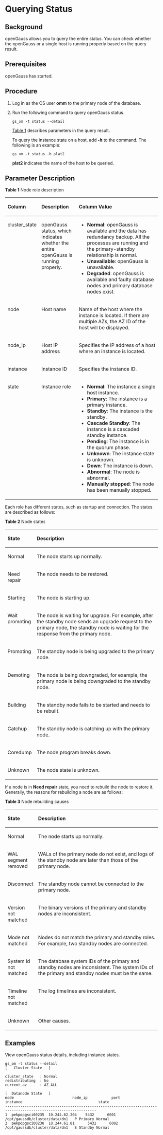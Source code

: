 # Querying Status<a name="EN-US_TOPIC_0242215009"></a>

## Background<a name="en-us_topic_0237088790_en-us_topic_0059778948_section199712094115"></a>

openGauss allows you to query the entire status. You can check whether the openGauss or a single host is running properly based on the query result.

## Prerequisites <a name="en-us_topic_0237088790_en-us_topic_0059778948_sa8f556adc7a142bd8efdec0f4483d2bd"></a>

openGauss has started.

## Procedure<a name="en-us_topic_0237088790_en-us_topic_0059778948_sf87c613d20a343e7ab7491fce49d6eaf"></a>

1. Log in as the OS user **omm** to the primary node of the database.

2.  Run the following command to query openGauss status.

    ```
    gs_om -t status --detail
    ```

    [Table 1](#en-us_topic_0237088790_table9610118112610) describes parameters in the query result.

    To query the instance state on a host, add **-h** to the command. The following is an example:

    ```
    gs_om -t status -h plat2 
    ```

    **plat2** indicates the name of the host to be queried.


## Parameter Description<a name="en-us_topic_0237088790_en-us_topic_0059778948_s5690879aa2e24fb79ca064e487f93803"></a>

**Table 1** Node role description

<a name="en-us_topic_0237088790_table9610118112610"></a>
<table><thead align="left"><tr id="en-us_topic_0237088790_en-us_topic_0085031926_en-us_topic_0059777902_r1ca68f47ed7a43ba9fa57e054c552300"><th class="cellrowborder" valign="top" width="19.05%" id="mcps1.2.4.1.1"><p id="en-us_topic_0237088790_en-us_topic_0085031926_en-us_topic_0059777902_a22069e314c114d0092fba3f9be40eddd"><a name="en-us_topic_0237088790_en-us_topic_0085031926_en-us_topic_0059777902_a22069e314c114d0092fba3f9be40eddd"></a><a name="en-us_topic_0237088790_en-us_topic_0085031926_en-us_topic_0059777902_a22069e314c114d0092fba3f9be40eddd"></a>Column</p>
</th>
<th class="cellrowborder" valign="top" width="24.87%" id="mcps1.2.4.1.2"><p id="en-us_topic_0237088790_en-us_topic_0085031926_en-us_topic_0059777902_a33e384cc66d44c37b0d401eeebb5b651"><a name="en-us_topic_0237088790_en-us_topic_0085031926_en-us_topic_0059777902_a33e384cc66d44c37b0d401eeebb5b651"></a><a name="en-us_topic_0237088790_en-us_topic_0085031926_en-us_topic_0059777902_a33e384cc66d44c37b0d401eeebb5b651"></a>Description</p>
</th>
<th class="cellrowborder" valign="top" width="56.08%" id="mcps1.2.4.1.3"><p id="en-us_topic_0237088790_en-us_topic_0085031926_en-us_topic_0059777902_en-us_topic_0058968082_p39822642214"><a name="en-us_topic_0237088790_en-us_topic_0085031926_en-us_topic_0059777902_en-us_topic_0058968082_p39822642214"></a><a name="en-us_topic_0237088790_en-us_topic_0085031926_en-us_topic_0059777902_en-us_topic_0058968082_p39822642214"></a>Column Value</p>
</th>
</tr>
</thead>
<tbody><tr id="en-us_topic_0237088790_en-us_topic_0085031926_en-us_topic_0059777902_r17aa5d21875344b6a7699bf77a96c87c"><td class="cellrowborder" valign="top" width="19.05%" headers="mcps1.2.4.1.1 "><p id="en-us_topic_0237088790_en-us_topic_0085031926_en-us_topic_0059777902_en-us_topic_0058968082_p698218613226"><a name="en-us_topic_0237088790_en-us_topic_0085031926_en-us_topic_0059777902_en-us_topic_0058968082_p698218613226"></a><a name="en-us_topic_0237088790_en-us_topic_0085031926_en-us_topic_0059777902_en-us_topic_0058968082_p698218613226"></a>cluster_state</p>
</td>
<td class="cellrowborder" valign="top" width="24.87%" headers="mcps1.2.4.1.2 "><p id="en-us_topic_0237088790_en-us_topic_0085031926_en-us_topic_0059777902_en-us_topic_0058968082_p159828610229"><a name="en-us_topic_0237088790_en-us_topic_0085031926_en-us_topic_0059777902_en-us_topic_0058968082_p159828610229"></a><a name="en-us_topic_0237088790_en-us_topic_0085031926_en-us_topic_0059777902_en-us_topic_0058968082_p159828610229"></a><span id="en-us_topic_0237088790_text19664945191710"><a name="en-us_topic_0237088790_text19664945191710"></a><a name="en-us_topic_0237088790_text19664945191710"></a>openGauss</span> status, which indicates whether <span id="en-us_topic_0237088790_text7284101710288"><a name="en-us_topic_0237088790_text7284101710288"></a><a name="en-us_topic_0237088790_text7284101710288"></a>the entire openGauss</span> is running properly.</p>
</td>
<td class="cellrowborder" valign="top" width="56.08%" headers="mcps1.2.4.1.3 "><a name="en-us_topic_0237088790_en-us_topic_0085031926_en-us_topic_0059777902_u8eef390bf2e74b0ea8c6025c5283f88d"></a><a name="en-us_topic_0237088790_en-us_topic_0085031926_en-us_topic_0059777902_u8eef390bf2e74b0ea8c6025c5283f88d"></a><ul id="en-us_topic_0237088790_en-us_topic_0085031926_en-us_topic_0059777902_u8eef390bf2e74b0ea8c6025c5283f88d"><li><strong>Normal</strong>: openGauss is available and the data has redundancy backup. All the processes are running and the primary-standby relationship is normal. </li><li><strong>Unavailable</strong>: openGauss is unavailable. </li><li><strong>Degraded</strong>: openGauss is available and faulty database nodes and primary database nodes exist.</li></ul>
</td>
</tr>
<tr id="en-us_topic_0237088790_en-us_topic_0085031926_en-us_topic_0059777902_re9a86e5d6b81441f9c8d99ae61136d92"><td class="cellrowborder" valign="top" width="19.05%" headers="mcps1.2.4.1.1 "><p id="en-us_topic_0237088790_en-us_topic_0085031926_en-us_topic_0059777902_en-us_topic_0058968082_p199843613221"><a name="en-us_topic_0237088790_en-us_topic_0085031926_en-us_topic_0059777902_en-us_topic_0058968082_p199843613221"></a><a name="en-us_topic_0237088790_en-us_topic_0085031926_en-us_topic_0059777902_en-us_topic_0058968082_p199843613221"></a>node</p>
</td>
<td class="cellrowborder" valign="top" width="24.87%" headers="mcps1.2.4.1.2 "><p id="en-us_topic_0237088790_en-us_topic_0085031926_en-us_topic_0059777902_en-us_topic_0058968082_p29841464224"><a name="en-us_topic_0237088790_en-us_topic_0085031926_en-us_topic_0059777902_en-us_topic_0058968082_p29841464224"></a><a name="en-us_topic_0237088790_en-us_topic_0085031926_en-us_topic_0059777902_en-us_topic_0058968082_p29841464224"></a>Host name</p>
</td>
<td class="cellrowborder" valign="top" width="56.08%" headers="mcps1.2.4.1.3 "><p id="en-us_topic_0237088790_en-us_topic_0085031926_en-us_topic_0059777902_en-us_topic_0058968082_p19984269228"><a name="en-us_topic_0237088790_en-us_topic_0085031926_en-us_topic_0059777902_en-us_topic_0058968082_p19984269228"></a><a name="en-us_topic_0237088790_en-us_topic_0085031926_en-us_topic_0059777902_en-us_topic_0058968082_p19984269228"></a>Name of the host where the instance is located. If there are multiple AZs, the AZ ID of the host will be displayed.</p>
</td>
</tr>
<tr id="en-us_topic_0237088790_en-us_topic_0085031926_en-us_topic_0059777902_r610a088662ca41bda29d5bf627175f4a"><td class="cellrowborder" valign="top" width="19.05%" headers="mcps1.2.4.1.1 "><p id="en-us_topic_0237088790_en-us_topic_0085031926_en-us_topic_0059777902_en-us_topic_0058968082_p11984061224"><a name="en-us_topic_0237088790_en-us_topic_0085031926_en-us_topic_0059777902_en-us_topic_0058968082_p11984061224"></a><a name="en-us_topic_0237088790_en-us_topic_0085031926_en-us_topic_0059777902_en-us_topic_0058968082_p11984061224"></a>node_ip</p>
</td>
<td class="cellrowborder" valign="top" width="24.87%" headers="mcps1.2.4.1.2 "><p id="en-us_topic_0237088790_en-us_topic_0085031926_en-us_topic_0059777902_en-us_topic_0058968082_p179841960221"><a name="en-us_topic_0237088790_en-us_topic_0085031926_en-us_topic_0059777902_en-us_topic_0058968082_p179841960221"></a><a name="en-us_topic_0237088790_en-us_topic_0085031926_en-us_topic_0059777902_en-us_topic_0058968082_p179841960221"></a>Host IP address</p>
</td>
<td class="cellrowborder" valign="top" width="56.08%" headers="mcps1.2.4.1.3 "><p id="en-us_topic_0237088790_en-us_topic_0085031926_en-us_topic_0059777902_a28dc49c29e4b47ef84231f37bc8614c7"><a name="en-us_topic_0237088790_en-us_topic_0085031926_en-us_topic_0059777902_a28dc49c29e4b47ef84231f37bc8614c7"></a><a name="en-us_topic_0237088790_en-us_topic_0085031926_en-us_topic_0059777902_a28dc49c29e4b47ef84231f37bc8614c7"></a>Specifies the IP address of a host where an instance is located.</p>
</td>
</tr>
<tr id="en-us_topic_0237088790_en-us_topic_0085031926_en-us_topic_0059777902_r480709225ee64f3fbaf7bcbd8211c4ce"><td class="cellrowborder" valign="top" width="19.05%" headers="mcps1.2.4.1.1 "><p id="en-us_topic_0237088790_en-us_topic_0085031926_en-us_topic_0059777902_aef08714d893a44dd8695759c16b8caa3"><a name="en-us_topic_0237088790_en-us_topic_0085031926_en-us_topic_0059777902_aef08714d893a44dd8695759c16b8caa3"></a><a name="en-us_topic_0237088790_en-us_topic_0085031926_en-us_topic_0059777902_aef08714d893a44dd8695759c16b8caa3"></a>instance</p>
</td>
<td class="cellrowborder" valign="top" width="24.87%" headers="mcps1.2.4.1.2 "><p id="en-us_topic_0237088790_en-us_topic_0085031926_en-us_topic_0059777902_en-us_topic_0058968082_p898536202218"><a name="en-us_topic_0237088790_en-us_topic_0085031926_en-us_topic_0059777902_en-us_topic_0058968082_p898536202218"></a><a name="en-us_topic_0237088790_en-us_topic_0085031926_en-us_topic_0059777902_en-us_topic_0058968082_p898536202218"></a>Instance ID</p>
</td>
<td class="cellrowborder" valign="top" width="56.08%" headers="mcps1.2.4.1.3 "><p id="en-us_topic_0237088790_en-us_topic_0085031926_en-us_topic_0059777902_a2ea98b2ed5da4883943bb701c08da0d3"><a name="en-us_topic_0237088790_en-us_topic_0085031926_en-us_topic_0059777902_a2ea98b2ed5da4883943bb701c08da0d3"></a><a name="en-us_topic_0237088790_en-us_topic_0085031926_en-us_topic_0059777902_a2ea98b2ed5da4883943bb701c08da0d3"></a>Specifies the instance ID.</p>
</td>
</tr>
<tr id="en-us_topic_0237088790_en-us_topic_0085031926_en-us_topic_0059777902_r74e01d104db147eca995378493187166"><td class="cellrowborder" valign="top" width="19.05%" headers="mcps1.2.4.1.1 "><p id="en-us_topic_0237088790_en-us_topic_0085031926_en-us_topic_0059777902_en-us_topic_0058968082_p698520620220"><a name="en-us_topic_0237088790_en-us_topic_0085031926_en-us_topic_0059777902_en-us_topic_0058968082_p698520620220"></a><a name="en-us_topic_0237088790_en-us_topic_0085031926_en-us_topic_0059777902_en-us_topic_0058968082_p698520620220"></a>state</p>
</td>
<td class="cellrowborder" valign="top" width="24.87%" headers="mcps1.2.4.1.2 "><p id="en-us_topic_0237088790_en-us_topic_0085031926_en-us_topic_0059777902_en-us_topic_0058968082_p119851662227"><a name="en-us_topic_0237088790_en-us_topic_0085031926_en-us_topic_0059777902_en-us_topic_0058968082_p119851662227"></a><a name="en-us_topic_0237088790_en-us_topic_0085031926_en-us_topic_0059777902_en-us_topic_0058968082_p119851662227"></a>Instance role</p>
</td>
<td class="cellrowborder" valign="top" width="56.08%" headers="mcps1.2.4.1.3 "><a name="en-us_topic_0237088790_en-us_topic_0085031926_en-us_topic_0059777902_ua6b7f8f70d934801a366687ed3c30f79"></a><a name="en-us_topic_0237088790_en-us_topic_0085031926_en-us_topic_0059777902_ua6b7f8f70d934801a366687ed3c30f79"></a><ul id="en-us_topic_0237088790_en-us_topic_0085031926_en-us_topic_0059777902_ua6b7f8f70d934801a366687ed3c30f79"><li><strong>Normal</strong>: The instance a single host instance. </li><li><strong>Primary</strong>: The instance is a primary instance. </li><li><strong>Standby</strong>: The instance is the standby. </li><li><strong>Cascade Standby</strong>: The instance is a cascaded standby instance. </li><li><strong>Pending</strong>: The instance is in the quorum phase. </li><li><strong>Unknown</strong>: The instance state is unknown. </li><li><strong>Down</strong>: The instance is down. </li><li><strong>Abnormal</strong>: The node is abnormal. </li><li><strong>Manually stopped</strong>: The node has been manually stopped.</li></ul>
</td>
</tr>
</tbody>
</table>




Each role has different states, such as startup and connection. The states are described as follows:

**Table 2** Node states

<a name="table149721321167"></a>
<table><thead align="left"><tr id="row10972432141616"><th class="cellrowborder" valign="top" width="19.09%" id="mcps1.2.3.1.1"><p id="p2972163216166"><a name="p2972163216166"></a><a name="p2972163216166"></a>State</p>
</th>
<th class="cellrowborder" valign="top" width="80.91000000000001%" id="mcps1.2.3.1.2"><p id="p6973132171614"><a name="p6973132171614"></a><a name="p6973132171614"></a>Description</p>
</th>
</tr>
</thead>
<tbody><tr id="row1697353271611"><td class="cellrowborder" valign="top" width="19.09%" headers="mcps1.2.3.1.1 "><p id="p4973103219165"><a name="p4973103219165"></a><a name="p4973103219165"></a>Normal</p>
</td>
<td class="cellrowborder" valign="top" width="80.91000000000001%" headers="mcps1.2.3.1.2 "><p id="p797316329162"><a name="p797316329162"></a><a name="p797316329162"></a>The node starts up normally.</p>
</td>
</tr>
<tr id="row497463241614"><td class="cellrowborder" valign="top" width="19.09%" headers="mcps1.2.3.1.1 "><p id="p997413321162"><a name="p997413321162"></a><a name="p997413321162"></a>Need repair</p>
</td>
<td class="cellrowborder" valign="top" width="80.91000000000001%" headers="mcps1.2.3.1.2 "><p id="p19974432161619"><a name="p19974432161619"></a><a name="p19974432161619"></a>The node needs to be restored.</p>
</td>
</tr>
<tr id="row10974632161613"><td class="cellrowborder" valign="top" width="19.09%" headers="mcps1.2.3.1.1 "><p id="p1297417320163"><a name="p1297417320163"></a><a name="p1297417320163"></a>Starting</p>
</td>
<td class="cellrowborder" valign="top" width="80.91000000000001%" headers="mcps1.2.3.1.2 "><p id="p129748322165"><a name="p129748322165"></a><a name="p129748322165"></a>The node is starting up.</p>
</td>
</tr>
<tr id="row11974193214164"><td class="cellrowborder" valign="top" width="19.09%" headers="mcps1.2.3.1.1 "><p id="p6850209237"><a name="p6850209237"></a><a name="p6850209237"></a>Wait promoting</p>
</td>
<td class="cellrowborder" valign="top" width="80.91000000000001%" headers="mcps1.2.3.1.2 "><p id="p39751332191613"><a name="p39751332191613"></a><a name="p39751332191613"></a>The node is waiting for upgrade. For example, after the standby node sends an upgrade request to the primary node, the standby node is waiting for the response from the primary node.</p>
</td>
</tr>
<tr id="row559165911244"><td class="cellrowborder" valign="top" width="19.09%" headers="mcps1.2.3.1.1 "><p id="p195912059112419"><a name="p195912059112419"></a><a name="p195912059112419"></a>Promoting</p>
</td>
<td class="cellrowborder" valign="top" width="80.91000000000001%" headers="mcps1.2.3.1.2 "><p id="p1059113596242"><a name="p1059113596242"></a><a name="p1059113596242"></a>The standby node is being upgraded to the primary node.</p>
</td>
</tr>
<tr id="row16262125142516"><td class="cellrowborder" valign="top" width="19.09%" headers="mcps1.2.3.1.1 "><p id="p7975832171615"><a name="p7975832171615"></a><a name="p7975832171615"></a>Demoting</p>
</td>
<td class="cellrowborder" valign="top" width="80.91000000000001%" headers="mcps1.2.3.1.2 "><p id="p4975163281616"><a name="p4975163281616"></a><a name="p4975163281616"></a>The node is being downgraded, for example, the primary node is being downgraded to the standby node.</p>
</td>
</tr>
<tr id="row166011154288"><td class="cellrowborder" valign="top" width="19.09%" headers="mcps1.2.3.1.1 "><p id="p3602171516283"><a name="p3602171516283"></a><a name="p3602171516283"></a>Building</p>
</td>
<td class="cellrowborder" valign="top" width="80.91000000000001%" headers="mcps1.2.3.1.2 "><p id="p8602141519287"><a name="p8602141519287"></a><a name="p8602141519287"></a>The standby node fails to be started and needs to be rebuilt.</p>
</td>
</tr>
<tr id="row204661155152818"><td class="cellrowborder" valign="top" width="19.09%" headers="mcps1.2.3.1.1 "><p id="p046665518284"><a name="p046665518284"></a><a name="p046665518284"></a>Catchup</p>
</td>
<td class="cellrowborder" valign="top" width="80.91000000000001%" headers="mcps1.2.3.1.2 "><p id="p19467185572814"><a name="p19467185572814"></a><a name="p19467185572814"></a>The standby node is catching up with the primary node.</p>
</td>
</tr>
<tr id="row1954133272912"><td class="cellrowborder" valign="top" width="19.09%" headers="mcps1.2.3.1.1 "><p id="p95473252913"><a name="p95473252913"></a><a name="p95473252913"></a>Coredump</p>
</td>
<td class="cellrowborder" valign="top" width="80.91000000000001%" headers="mcps1.2.3.1.2 "><p id="p154132152915"><a name="p154132152915"></a><a name="p154132152915"></a>The node program breaks down.</p>
</td>
</tr>
<tr id="row6961171216305"><td class="cellrowborder" valign="top" width="19.09%" headers="mcps1.2.3.1.1 "><p id="p39611712173013"><a name="p39611712173013"></a><a name="p39611712173013"></a>Unknown</p>
</td>
<td class="cellrowborder" valign="top" width="80.91000000000001%" headers="mcps1.2.3.1.2 "><p id="p196171243012"><a name="p196171243012"></a><a name="p196171243012"></a>The node state is unknown.</p>
</td>
</tr>
</tbody>
</table>



If a node is in **Need repair** state, you need to rebuild the node to restore it. Generally, the reasons for rebuilding a node are as follows:

**Table 3** Node rebuilding causes

<a name="table19763431134713"></a>
<table><thead align="left"><tr id="row876483111479"><th class="cellrowborder" valign="top" width="19.09%" id="mcps1.1.3.1.1"><p id="p576419319471"><a name="p576419319471"></a><a name="p576419319471"></a>State</p>
</th>
<th class="cellrowborder" valign="top" width="80.91000000000001%" id="mcps1.1.3.1.2"><p id="p14764531184717"><a name="p14764531184717"></a><a name="p14764531184717"></a>Description</p>
</th>
</tr>
</thead>
<tbody><tr id="row16764203134718"><td class="cellrowborder" valign="top" width="19.09%" headers="mcps1.1.3.1.1 "><p id="p776473116475"><a name="p776473116475"></a><a name="p776473116475"></a>Normal</p>
</td>
<td class="cellrowborder" valign="top" width="80.91000000000001%" headers="mcps1.1.3.1.2 "><p id="p1176423114713"><a name="p1176423114713"></a><a name="p1176423114713"></a>The node starts up normally.</p>
</td>
</tr>
<tr id="row13764133118472"><td class="cellrowborder" valign="top" width="19.09%" headers="mcps1.1.3.1.1 "><p id="p5680195674719"><a name="p5680195674719"></a><a name="p5680195674719"></a>WAL segment removed</p>
</td>
<td class="cellrowborder" valign="top" width="80.91000000000001%" headers="mcps1.1.3.1.2 "><p id="p4764131124717"><a name="p4764131124717"></a><a name="p4764131124717"></a>WALs of the primary node do not exist, and logs of the standby node are later than those of the primary node.</p>
</td>
</tr>
<tr id="row57641331174715"><td class="cellrowborder" valign="top" width="19.09%" headers="mcps1.1.3.1.1 "><p id="p12764131134712"><a name="p12764131134712"></a><a name="p12764131134712"></a>Disconnect</p>
</td>
<td class="cellrowborder" valign="top" width="80.91000000000001%" headers="mcps1.1.3.1.2 "><p id="p157641631134717"><a name="p157641631134717"></a><a name="p157641631134717"></a>The standby node cannot be connected to the primary node.</p>
</td>
</tr>
<tr id="row197649313478"><td class="cellrowborder" valign="top" width="19.09%" headers="mcps1.1.3.1.1 "><p id="p177651831184719"><a name="p177651831184719"></a><a name="p177651831184719"></a>Version not matched</p>
</td>
<td class="cellrowborder" valign="top" width="80.91000000000001%" headers="mcps1.1.3.1.2 "><p id="p175006437491"><a name="p175006437491"></a><a name="p175006437491"></a>The binary versions of the primary and standby nodes are inconsistent.</p>
</td>
</tr>
<tr id="row13765193194719"><td class="cellrowborder" valign="top" width="19.09%" headers="mcps1.1.3.1.1 "><p id="p6765173134713"><a name="p6765173134713"></a><a name="p6765173134713"></a>Mode not matched</p>
</td>
<td class="cellrowborder" valign="top" width="80.91000000000001%" headers="mcps1.1.3.1.2 "><p id="p11534131815503"><a name="p11534131815503"></a><a name="p11534131815503"></a>Nodes do not match the primary and standby roles. For example, two standby nodes are connected.</p>
</td>
</tr>
<tr id="row18765163174713"><td class="cellrowborder" valign="top" width="19.09%" headers="mcps1.1.3.1.1 "><p id="p4765131114720"><a name="p4765131114720"></a><a name="p4765131114720"></a>System id not matched</p>
</td>
<td class="cellrowborder" valign="top" width="80.91000000000001%" headers="mcps1.1.3.1.2 "><p id="p9765731114718"><a name="p9765731114718"></a><a name="p9765731114718"></a>The database system IDs of the primary and standby nodes are inconsistent. The system IDs of the primary and standby nodes must be the same.</p>
</td>
</tr>
<tr id="row37654312479"><td class="cellrowborder" valign="top" width="19.09%" headers="mcps1.1.3.1.1 "><p id="p1876513164711"><a name="p1876513164711"></a><a name="p1876513164711"></a>Timeline not matched</p>
</td>
<td class="cellrowborder" valign="top" width="80.91000000000001%" headers="mcps1.1.3.1.2 "><p id="p476533144713"><a name="p476533144713"></a><a name="p476533144713"></a>The log timelines are inconsistent.</p>
</td>
</tr>
<tr id="row376583112472"><td class="cellrowborder" valign="top" width="19.09%" headers="mcps1.1.3.1.1 "><p id="p276511317475"><a name="p276511317475"></a><a name="p276511317475"></a>Unknown</p>
</td>
<td class="cellrowborder" valign="top" width="80.91000000000001%" headers="mcps1.1.3.1.2 "><p id="p1376543114713"><a name="p1376543114713"></a><a name="p1376543114713"></a>Other causes.</p>
</td>
</tr>
</tbody>
</table>



## Examples<a name="en-us_topic_0237088790_en-us_topic_0059778948_s2ca7a9ce813e4d209f3801b2171de8b1"></a>

View openGauss status details, including instance states.

```
gs_om -t status --detail 
[   Cluster State   ] 
 
cluster_state   : Normal 
redistributing  : No 
current_az      : AZ_ALL 
 
[  Datanode State   ] 
node                           node_ip           port                           instance                                   state 
---------------------------------------------------------------------------------------------------------------- 
1  pekpopgsci00235  10.244.62.204    5432      6001 /opt/gaussdb/cluster/data/dn1   P Primary Normal 
2  pekpopgsci00238  10.244.61.81      5432      6002 /opt/gaussdb/cluster/data/dn1   S Standby Normal

```
